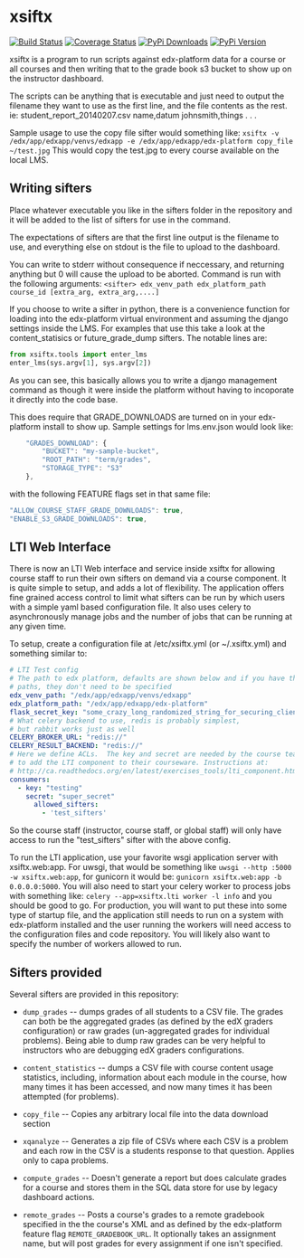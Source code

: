 <!-- markdown-extras: code-friendly, footnotes, fenced-code-blocks -->
xsiftx
======
[![Build Status](http://img.shields.io/travis/mitocw/xsiftx.svg?style=flat)](https://travis-ci.org/mitocw/xsiftx)
[![Coverage Status](https://coveralls.io/repos/mitocw/xsiftx/badge.png?branch=master)](https://coveralls.io/r/mitocw/xsiftx)
[![PyPi Downloads](http://img.shields.io/pypi/dm/xsiftx.svg?style=flat)](https://pypi.python.org/pypi/xsiftx)
[![PyPi Version](http://img.shields.io/pypi/v/xsiftx.svg?style=flat)](https://pypi.python.org/pypi/xsiftx)

xsiftx is a program to run scripts against edx-platform data for a
course or all courses and then writing that to the grade book s3
bucket to show up on the instructor dashboard.

The scripts can be anything that is executable and just need to output
the filename they want to use as the first line, and the file contents
as the rest.  ie:
student_report_20140207.csv
name,datum
johnsmith,things
.
.
.

Sample usage to use the copy file sifter would something like:
`xsiftx -v /edx/app/edxapp/venvs/edxapp -e /edx/app/edxapp/edx-platform copy_file ~/test.jpg`
This would copy the test.jpg to every course available on the local LMS.

## Writing sifters ##

Place whatever executable you like in the sifters folder in the
repository and it will be added to the list of sifters for use in the
command.

The expectations of sifters are that the first line output is the
filename to use, and everything else on stdout is the file to upload
to the dashboard.

You can write to stderr without consequence if neccessary, and
returning anything but 0 will cause the upload to be aborted. Command
is run with the following arguments: `<sifter> edx_venv_path
edx_platform_path course_id [extra_arg, extra_arg,....]`

If you choose to write a sifter in python, there is a convenience
function for loading into the edx-platform virtual environment and
assuming the django settings inside the LMS.  For examples that use
this take a look at the content_statisics or future_grade_dump
sifters.  The notable lines are:

```python
from xsiftx.tools import enter_lms
enter_lms(sys.argv[1], sys.argv[2])
```

As you can see, this basically allows you to write a django management command as
though it were inside the platform without having to incoporate it directly into the
code base.

This does require that GRADE_DOWNLOADS are turned on in your
edx-platform install to show up. Sample settings for lms.env.json
would look like:

```javascript
    "GRADES_DOWNLOAD": {
        "BUCKET": "my-sample-bucket", 
        "ROOT_PATH": "term/grades", 
        "STORAGE_TYPE": "S3"
    },
```

with the following FEATURE flags set in that same file:

```javascript
"ALLOW_COURSE_STAFF_GRADE_DOWNLOADS": true, 
"ENABLE_S3_GRADE_DOWNLOADS": true,
```

## LTI Web Interface ##

There is now an LTI Web interface and service inside xsiftx for
allowing course staff to run their own sifters on demand via a course
component.  It is quite simple to setup, and adds a lot of
flexibility.  The application offers fine grained access control to
limit what sifters can be run by which users with a simple yaml based
configuration file.  It also uses celery to asynchronously manage jobs
and the number of jobs that can be running at any given time.

To setup, create a configuration file at /etc/xsiftx.yml (or
~/.xsiftx.yml) and something similar to:

```yaml
# LTI Test config
# The path to edx platform, defaults are shown below and if you have the same
# paths, they don't need to be specified
edx_venv_path: "/edx/app/edxapp/venvs/edxapp"
edx_platform_path: "/edx/app/edxapp/edx-platform"
flask_secret_key: "some_crazy_long_randomized_string_for_securing_client_cookies"
# What celery backend to use, redis is probably simplest,
# but rabbit works just as well
CELERY_BROKER_URL: "redis://"
CELERY_RESULT_BACKEND: "redis://"
# Here we define ACLs.  The key and secret are needed by the course team
# to add the LTI component to their courseware. Instructions at:
# http://ca.readthedocs.org/en/latest/exercises_tools/lti_component.html
consumers:
  - key: "testing"
    secret: "super_secret"
      allowed_sifters:
        - 'test_sifters'
```

So the course staff (instructor, course staff, or global staff) will only
have access to run the "test_sifters" sifter with the above config.

To run the LTI application, use your favorite wsgi application server
with xsiftx.web:app. For uwsgi, that would be something like
`uwsgi --http :5000 -w xsiftx.web:app`, for gunicorn it would be:
`gunicorn xsiftx.web:app -b 0.0.0.0:5000`. You will also need to
start your celery worker to process jobs with something like:
`celery --app=xsiftx.lti worker -l info` and you should be good to
go.  For production, you will want to put these into some type of
startup file, and the application still needs to run on a system with
edx-platform installed and the user running the workers will need
access to the configuration files and code repository. You will likely
also want to specify the number of workers allowed to run.


## Sifters provided ##

Several sifters are provided in this repository:

- `dump_grades` -- dumps grades of all students to a CSV file.  The
  grades can both be the aggregated grades (as defined by the edX
  graders configuration) or raw grades (un-aggregated grades for
  individual problems).  Being able to dump raw grades can be very
  helpful to instructors who are debugging edX graders configurations.

- `content_statistics` -- dumps a CSV file with course content usage
  statistics, including, information about each module in the course,
  how many times it has been accessed, and now many times it has been
  attempted (for problems).

- `copy_file` -- Copies any arbitrary local file into the data
  download section

- `xqanalyze` -- Generates a zip file of CSVs where each CSV is a
  problem and each row in the CSV is a students response to that
  question.  Applies only to capa problems.

- `compute_grades` -- Doesn't generate a report but does calculate
  grades for a course and stores them in the SQL data store for use by
  legacy dashboard actions.

- `remote_grades` -- Posts a course's grades to a remote gradebook
  specified in the the course's XML and as defined by the edx-platform
  feature flag `REMOTE_GRADEBOOK_URL`.  It optionally takes an
  assignment name, but will post grades for every assignment if one
  isn't specified.
